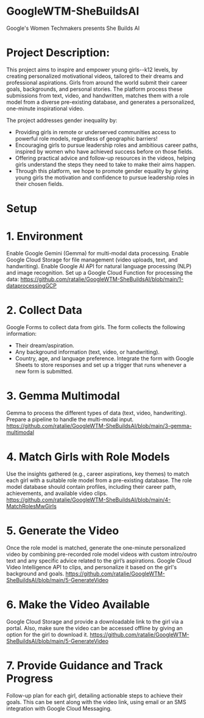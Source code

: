 # GoogleWTM-SheBuildsAI
Google's Women Techmakers presents She Builds AI
# Project Description:
This project aims to inspire and empower young girls--k12 levels, by creating personalized motivational videos, tailored to their dreams and professional aspirations. Girls from around the world submit their career goals, backgrounds, and personal stories. The platform process these submissions from text, video, and handwritten, matches them with a role model from a diverse pre-existing database, and generates a personalized, one-minute inspirational video.

The project addresses gender inequality by:

- Providing girls in remote or underserved communities access to powerful role models, regardless of geographic barriers!
- Encouraging girls to pursue leadership roles and ambitious career paths, inspired by women who have achieved success before on those fields.
- Offering practical advice and follow-up resources in the videos, helping girls understand the steps they need to take to make their aims happen.
- Through this platform, we hope to promote gender equality by giving young girls the motivation and confidence to pursue leadership roles in their chosen fields.

# Setup 
# 1. Environment
Enable Google Gemini (Gemma) for multi-modal data processing.
Enable Google Cloud Storage for file management (video uploads, text, and handwriting).
Enable Google AI API for natural language processing (NLP) and image recognition.
Set up a Google Cloud Function for processing the data: https://github.com/ratalie/GoogleWTM-SheBuildsAI/blob/main/1-dataprocessingGCP
# 2. Collect Data
Google Forms to collect data from girls. The form collects the following information:
- Their dream/aspiration.
- Any background information (text, video, or handwriting).
- Country, age, and language preference.
Integrate the form with Google Sheets to store responses and set up a trigger that runs whenever a new form is submitted.
# 3. Gemma Multimodal
Gemma to process the different types of data (text, video, handwriting). Prepare a pipeline to handle the multi-modal input. https://github.com/ratalie/GoogleWTM-SheBuildsAI/blob/main/3-gemma-multimodal
# 4. Match Girls with Role Models
Use the insights gathered (e.g., career aspirations, key themes) to match each girl with a suitable role model from a pre-existing database. The role model database should contain profiles, including their career path, achievements, and available video clips. https://github.com/ratalie/GoogleWTM-SheBuildsAI/blob/main/4-MatchRolesMwGirls
# 5. Generate the Video
Once the role model is matched, generate the one-minute personalized video by combining pre-recorded role model videos with custom intro/outro text and any specific advice related to the girl’s aspirations.
Google Cloud Video Intelligence API to clips, and personalize it based on the girl's background and goals. https://github.com/ratalie/GoogleWTM-SheBuildsAI/blob/main/5-GenerateVideo
# 6. Make the Video Available
Google Cloud Storage and provide a downloadable link to the girl via a portal. Also, make sure the video can be accessed offline by giving an option for the girl to download it. https://github.com/ratalie/GoogleWTM-SheBuildsAI/blob/main/5-GenerateVideo
# 7. Provide Guidance and Track Progress 
Follow-up plan for each girl, detailing actionable steps to achieve their goals. This can be sent along with the video link, using email or an SMS integration with Google Cloud Messaging.


